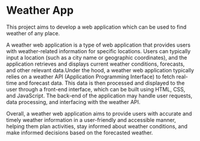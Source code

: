 # Weather App
This project aims to develop a web application which can be used to find weather of any place.

A weather web application is a type of web application that provides users with weather-related information for specific locations. Users can typically input a location (such as a city name or geographic coordinates), and the application retrieves and displays current weather conditions, forecasts, and other relevant data.Under the hood, a weather web application typically relies on a weather API (Application Programming Interface) to fetch real-time and forecast data. This data is then processed and displayed to the user through a front-end interface, which can be built using HTML, CSS, and JavaScript. The back-end of the application may handle user requests, data processing, and interfacing with the weather API.

Overall, a weather web application aims to provide users with accurate and timely weather information in a user-friendly and accessible manner, helping them plan activities, stay informed about weather conditions, and make informed decisions based on the forecasted weather.
